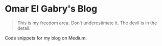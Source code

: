 # Omar El Gabry's Blog
> This is my freedom area. Don’t underestimate it. The devil is in the detail.

Code snippets for my blog on Medium.
